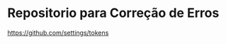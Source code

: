 # Repositorio para Correção de Erros


<a href="https://github.com/settings/tokens">https://github.com/settings/tokens</a>

